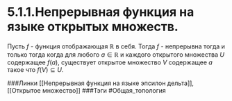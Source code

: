 # 5.1.1.Непрерывная функция на языке открытых множеств.
Пусть $f$ - функция отображающая $\mathbb{R}$ в себя. Тогда $f$ - непрерывна тогда и только тогда когда для любого $a\in\mathbb{R}$ и каждого открытого множества $U$ содержащее $f(a)$, существует открытое множество $V$ содержащее $a$ такое что $f(V)\subseteq U$.

###Линки [[Непрерывная функция на языке эпсилон дельта]], [[Открытое множество]]
###Тэги 
 #Общая_топология